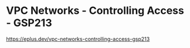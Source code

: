 # VPC Networks - Controlling Access - GSP213

<https://eplus.dev/vpc-networks-controlling-access-gsp213>